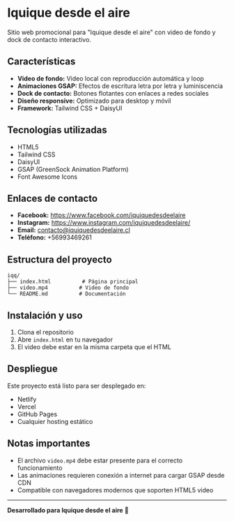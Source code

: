 # Iquique desde el aire

Sitio web promocional para "Iquique desde el aire" con video de fondo y dock de contacto interactivo.

## Características

- **Video de fondo:** Video local con reproducción automática y loop
- **Animaciones GSAP:** Efectos de escritura letra por letra y luminiscencia
- **Dock de contacto:** Botones flotantes con enlaces a redes sociales
- **Diseño responsive:** Optimizado para desktop y móvil
- **Framework:** Tailwind CSS + DaisyUI

## Tecnologías utilizadas

- HTML5
- Tailwind CSS
- DaisyUI
- GSAP (GreenSock Animation Platform)
- Font Awesome Icons

## Enlaces de contacto

- **Facebook:** https://www.facebook.com/iquiquedesdeelaire
- **Instagram:** https://www.instagram.com/iquiquedesdeelaire/
- **Email:** contacto@iquiquedesdeelaire.cl
- **Teléfono:** +56993469261

## Estructura del proyecto

```
iqq/
├── index.html          # Página principal
├── video.mp4          # Video de fondo
└── README.md          # Documentación
```

## Instalación y uso

1. Clona el repositorio
2. Abre `index.html` en tu navegador
3. El video debe estar en la misma carpeta que el HTML

## Despliegue

Este proyecto está listo para ser desplegado en:
- Netlify
- Vercel
- GitHub Pages
- Cualquier hosting estático

## Notas importantes

- El archivo `video.mp4` debe estar presente para el correcto funcionamiento
- Las animaciones requieren conexión a internet para cargar GSAP desde CDN
- Compatible con navegadores modernos que soporten HTML5 video

---

**Desarrollado para Iquique desde el aire** 🚁